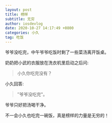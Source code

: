 ```yaml
---
layout: post
title: 榜样
subtitle: 无穷
author: iosdevlog
date: 2020-10-27 14:17:49 +0800
categories: 小久
tag: 吃饭
---
```


爷爷没吃完，中午爷爷吃饭时剩了一些菜汤离开饭桌。

奶奶把小武的衣服放在洗衣机里启动之后问:

> 小久你吃完没有？

小久回答:

> ″爷爷没吃完"。

爷爷只好把汤喝干净。

不一会小久也吃完一碗饭，真是榜样的力量是无穷的！
